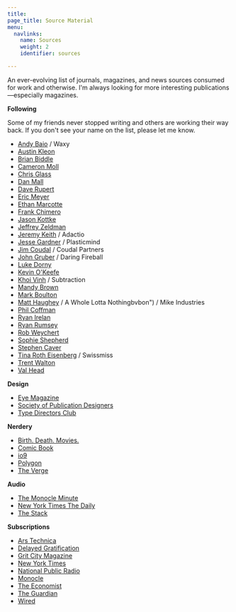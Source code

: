```yaml
---
title:                           
page_title: Source Material
menu:
  navlinks:
    name: Sources
    weight: 2
    identifier: sources

---
```

An ever-evolving list of journals, magazines, and news sources consumed for work and otherwise. I'm always looking for more interesting publications—especially magazines.

**Following**

Some of my friends never stopped writing and others are working their way back. If you don't see your name on the list, please let me know. 

* [Andy Baio](https://waxy.org "Andy Baio") / Waxy
* [Austin Kleon](https://austinkleon.com "Austin Kleon")
* [Brian Biddle](https://www.biddlebrain.com "Brian Biddle")
* [Cameron Moll](http://www.cameronmoll.com "Cameron Moll")
* [Chris Glass](https://chrisglass.com "Chris Glass")
* [Dan Mall](https://danmall.me/articles/ "Dan Mall")
* [Dave Rupert](https://daverupert.com "Dave Rupert")
* [Eric Meyer](https://meyerweb.com "Eric Meyer")
* [Ethan Marcotte](https://ethanmarcotte.com/wrote/ "Ethan Marcotte")
* [Frank Chimero](https://frankchimero.com/blog "Frank Chimero")
* [Jason Kottke](https://kottke.org "Jason Kottke")
* [Jeffrey Zeldman](https://zeldman.com "Jeffrey Zeldman")
* [Jeremy Keith](https://adactio.com "Jeremy Keith") / Adactio
* [Jesse Gardner](https://plasticmind.com/blog/ "Jesse Gardner") / Plasticmind
* [Jim Coudal](http://coudal.com "Coudal Partners") / Coudal Partners
* [John Gruber](https://daringfireball.net "John Gruber") / Daring Fireball
* [Luke Dorny](https://lukedorny.com "Luke Dorny")
* [Kevin O'Keefe](https://kevin.lexblog.com "Kevin O'Keefe")
* [Khoi Vinh](https://www.subtraction.com "Khoi Vinh") / Subtraction
* [Mandy Brown](https://aworkinglibrary.com/writing/hard-way "Mandy Brown")
* [Mark Boulton](https://markboulton.co.uk/journal/ "Mark Boulton")
* [Matt Haughey](https://a.wholelottanothing.org "Matt Haughey") / A Whole Lotta Nothingbvbon") / Mike Industries
* [Phil Coffman](https://philcoffman.com "Phil Coffman")
* [Ryan Irelan](https://ryanirelan.com "Ryan Irelan")
* [Ryan Rumsey](https://www.ryanrumsey.com/words "Ryan Rumsey")
* [Rob Weychert](https://v6.robweychert.com/blog/ "Rob Weychert")
* [Sophie Shepherd](http://sophieshepherd.com "Sophie Shepherd")
* [Stephen Caver](https://www.stephencaver.com/journal/index.html "Stephen Caver")
* [Tina Roth Eisenberg](https://www.swiss-miss.com/ "Swissmiss") / Swissmiss
* [Trent Walton](https://trentwalton.com/category/notes/ "Trent Welton")
* [Val Head](https://valhead.com/blog/ "Val Head")

**Design**

* [Eye Magazine](http://www.eyemagazine.com/blog "Eye Magazine")
* [Society of Publication Designers](https://www.spd.org "Society of Publication Designers")
* [Type Directors Club](https://www.tdc.org "Type Directors Club")

**Nerdery**

* [Birth. Death. Movies.](https://birthmoviesdeath.com "Birth. Death. Movies.")
* [Comic Book](https://comicbook.com "Comicbook")
* [io9](https://io9.gizmodo.com "io9")
* [Polygon](https://www.polygon.com "Polygon")
* [The Verge](https://www.theverge.com "The Verge")

**Audio**

* [The Monocle Minute](https://monocle.com/radio/shows/the-monocle-minute/ "Monocle Minute podcast")
* [New York Times The Daily](https://www.nytimes.com/column/the-daily "The Daily")
* [The Stack](https://monocle.com/radio/shows/the-stack/ "The Stack")

**Subscriptions**

* [Ars Technica](https://arstechnica.com "Ars Technica")
* [Delayed Gratification](https://www.slow-journalism.com/blog "Delayed Gratification")
* [Grit City Magazine](https://gritcitymag.com "Grit City Magazine")
* [New York Times](https://nytimes.com "New York Times")
* [National Public Radio](https://www.npr.org "National Public Radio")
* [Monocle](https://monocle.com "Monocle")
* [The Economist](https://www.economist.com "The Economist")
* [The Guardian](https://www.theguardian.com/us "The Guardian")
* [Wired](https://wired.com "Wired")
